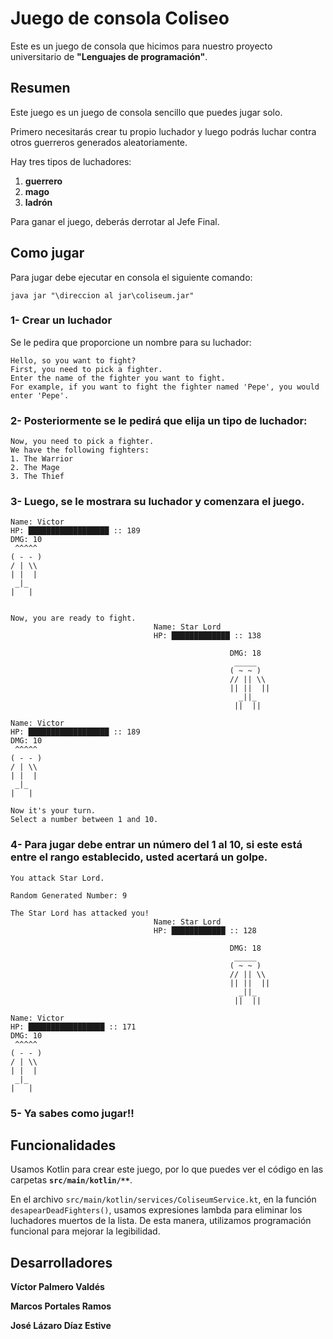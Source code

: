 # Juego de consola Coliseo

Este es un juego de consola que hicimos para nuestro proyecto universitario de **"Lenguajes de programación"**.

## Resumen

Este juego es un juego de consola sencillo que puedes jugar solo.

Primero necesitarás crear tu propio luchador y luego podrás luchar contra otros guerreros generados aleatoriamente.

Hay tres tipos de luchadores:
1. **guerrero**
2. **mago**
3. **ladrón**

Para ganar el juego, deberás derrotar al Jefe Final.

## Como jugar

Para jugar debe ejecutar en consola el siguiente comando:

```shell
java jar "\direccion al jar\coliseum.jar"
```

### 1- Crear un luchador

Se le pedira que proporcione un nombre para su luchador:

```shell
Hello, so you want to fight?
First, you need to pick a fighter.
Enter the name of the fighter you want to fight.
For example, if you want to fight the fighter named 'Pepe', you would enter 'Pepe'.
```

### 2- Posteriormente se le pedirá que elija un tipo de luchador:

```shell
Now, you need to pick a fighter.
We have the following fighters:
1. The Warrior
2. The Mage
3. The Thief
```
### 3- Luego, se le mostrara su luchador y comenzara el juego.

```shell
Name: Victor 
HP: ██████████████████ :: 189
DMG: 10
 ^^^^^
( - - )
/ | \\
| |  |
 _|_  
|   | 


Now, you are ready to fight.
								Name: Star Lord 
 								HP: █████████████ :: 138

                								 DMG: 18
                								  _____
                								 ( ~ ~ )
                								 // || \\
                								 || ||  ||
                								   _||_  
                								  ||  || 

Name: Victor 
HP: ██████████████████ :: 189
DMG: 10
 ^^^^^
( - - )
/ | \\
| |  |
 _|_  
|   | 

Now it's your turn.
Select a number between 1 and 10.
```
### 4- Para jugar debe entrar un número del 1 al 10, si este está entre el rango establecido, usted acertará un golpe.

```shell
You attack Star Lord.

Random Generated Number: 9

The Star Lord has attacked you!
								Name: Star Lord 
 								HP: ████████████ :: 128

                								 DMG: 18
                								  _____
                								 ( ~ ~ )
                								 // || \\
                								 || ||  ||
                								   _||_  
                								  ||  || 

Name: Victor 
HP: █████████████████ :: 171
DMG: 10
 ^^^^^
( - - )
/ | \\
| |  |
 _|_  
|   | 
```

### 5- Ya sabes como jugar!!

## Funcionalidades

Usamos Kotlin para crear este juego, por lo que puedes ver el código en las carpetas **`src/main/kotlin/**`**.

En el archivo `src/main/kotlin/services/ColiseumService.kt`, en la función `desapearDeadFighters()`, usamos expresiones lambda para eliminar los
luchadores muertos de la lista. De esta manera, utilizamos programación funcional para mejorar la legibilidad.

## Desarrolladores

**Víctor Palmero Valdés**

**Marcos Portales Ramos**

**José Lázaro Díaz Estive**
